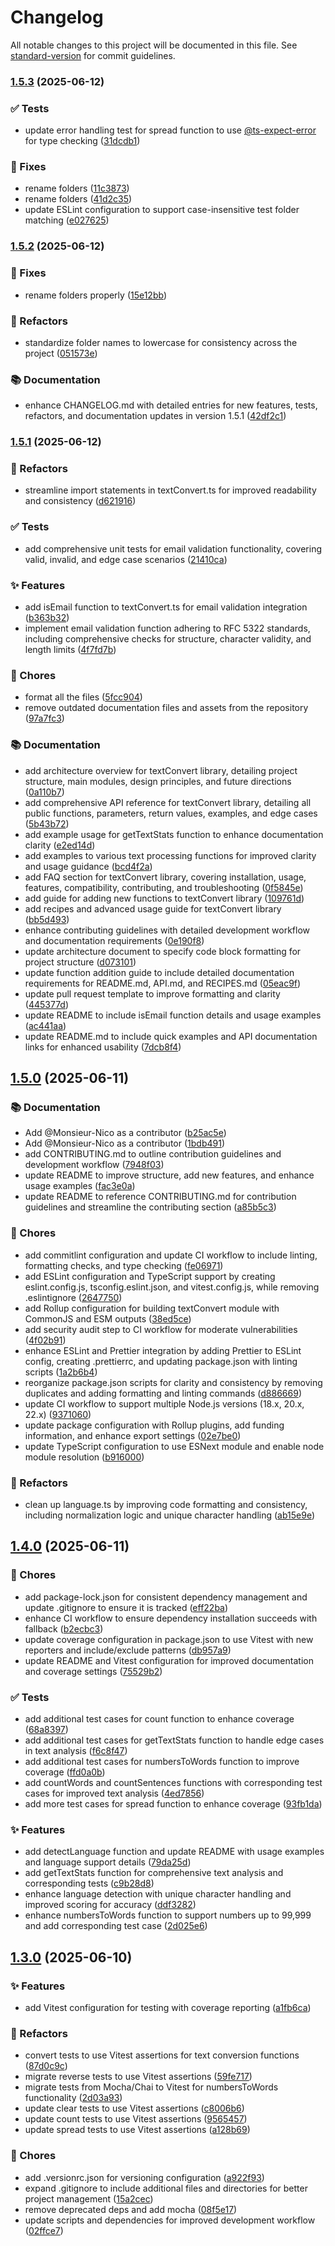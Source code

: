# Changelog

All notable changes to this project will be documented in this file. See [standard-version](https://github.com/conventional-changelog/standard-version) for commit guidelines.

### [1.5.3](https://github.com/Monsieur-Nico/textConvert/compare/v1.5.2...v1.5.3) (2025-06-12)

### ✅ Tests

- update error handling test for spread function to use [@ts-expect-error](https://github.com/ts-expect-error) for type checking ([31dcdb1](https://github.com/Monsieur-Nico/textConvert/commit/31dcdb17815b3c3d7e49f2b34a29d9b80e7289e3))

### 🐛 Fixes

- rename folders ([11c3873](https://github.com/Monsieur-Nico/textConvert/commit/11c3873a5ba419f9a4093c78eb037807f552b6b5))
- rename folders ([41d2c35](https://github.com/Monsieur-Nico/textConvert/commit/41d2c3582a179311c99190dde43ae0540eb35da8))
- update ESLint configuration to support case-insensitive test folder matching ([e027625](https://github.com/Monsieur-Nico/textConvert/commit/e027625cae089b9c6f0f04057fd4be5292dca677))

### [1.5.2](https://github.com/Monsieur-Nico/textConvert/compare/v1.5.1...v1.5.2) (2025-06-12)

### 🐛 Fixes

- rename folders properly ([15e12bb](https://github.com/Monsieur-Nico/textConvert/commit/15e12bbb1cd48259d8add501ca153eb29559ae36))

### 🧼 Refactors

- standardize folder names to lowercase for consistency across the project ([051573e](https://github.com/Monsieur-Nico/textConvert/commit/051573e89b91422140997ccd3dff081abf01c039))

### 📚 Documentation

- enhance CHANGELOG.md with detailed entries for new features, tests, refactors, and documentation updates in version 1.5.1 ([42df2c1](https://github.com/Monsieur-Nico/textConvert/commit/42df2c12cf1f97b850bfea65ddfbbf393abababf))

### [1.5.1](https://github.com/Monsieur-Nico/textConvert/compare/v1.5.0...v1.5.1) (2025-06-12)

### 🧼 Refactors

- streamline import statements in textConvert.ts for improved readability and consistency ([d621916](https://github.com/Monsieur-Nico/textConvert/commit/d6219167e5038bce2eb4b477027148eac546bf2a))

### ✅ Tests

- add comprehensive unit tests for email validation functionality, covering valid, invalid, and edge case scenarios ([21410ca](https://github.com/Monsieur-Nico/textConvert/commit/21410cafcfbc5c7909e04f81a6a890da41e0186a))

### ✨ Features

- add isEmail function to textConvert.ts for email validation integration ([b363b32](https://github.com/Monsieur-Nico/textConvert/commit/b363b32e66a51db6676e03fdbb71d8e378989190))
- implement email validation function adhering to RFC 5322 standards, including comprehensive checks for structure, character validity, and length limits ([4f7fd7b](https://github.com/Monsieur-Nico/textConvert/commit/4f7fd7bd0a809adb908b5fec6beb863638a056ab))

### 🔧 Chores

- format all the files ([5fcc904](https://github.com/Monsieur-Nico/textConvert/commit/5fcc904bb33fd9f1bcc84229f683f4993d9311d6))
- remove outdated documentation files and assets from the repository ([97a7fc3](https://github.com/Monsieur-Nico/textConvert/commit/97a7fc3599d927a07b5397cf7551ad7ead3caaef))

### 📚 Documentation

- add architecture overview for textConvert library, detailing project structure, main modules, design principles, and future directions ([0a110b7](https://github.com/Monsieur-Nico/textConvert/commit/0a110b705c37ec2c26c065a6612582de7c7ab649))
- add comprehensive API reference for textConvert library, detailing all public functions, parameters, return values, examples, and edge cases ([5b43b72](https://github.com/Monsieur-Nico/textConvert/commit/5b43b7244a6e638640a943a9940a44051511f007))
- add example usage for getTextStats function to enhance documentation clarity ([e2ed14d](https://github.com/Monsieur-Nico/textConvert/commit/e2ed14d5d86afe4464feb93e0ca09699b7cfb278))
- add examples to various text processing functions for improved clarity and usage guidance ([bcd4f2a](https://github.com/Monsieur-Nico/textConvert/commit/bcd4f2a7f3d8beaa20aee6dbc6fdeedb2c10ad3c))
- add FAQ section for textConvert library, covering installation, usage, features, compatibility, contributing, and troubleshooting ([0f5845e](https://github.com/Monsieur-Nico/textConvert/commit/0f5845ed1a4ca73bc63609efe802199ee031ab40))
- add guide for adding new functions to textConvert library ([109761d](https://github.com/Monsieur-Nico/textConvert/commit/109761d1ced7df68c9a2d33f0440a15d0483ac06))
- add recipes and advanced usage guide for textConvert library ([bb5d493](https://github.com/Monsieur-Nico/textConvert/commit/bb5d493413a6a93e8fe6aa4dd58cbf86927bba16))
- enhance contributing guidelines with detailed development workflow and documentation requirements ([0e190f8](https://github.com/Monsieur-Nico/textConvert/commit/0e190f8116cabcac887bbabe13acec4b8d82a649))
- update architecture document to specify code block formatting for project structure ([d073101](https://github.com/Monsieur-Nico/textConvert/commit/d073101cc612978141b55aa7b1b9d455a46c739e))
- update function addition guide to include detailed documentation requirements for README.md, API.md, and RECIPES.md ([05eac9f](https://github.com/Monsieur-Nico/textConvert/commit/05eac9fdab834d230545b2c4512ba2938e70d4c2))
- update pull request template to improve formatting and clarity ([445377d](https://github.com/Monsieur-Nico/textConvert/commit/445377d6cad08985d57b60be7598533bc81d5541))
- update README to include isEmail function details and usage examples ([ac441aa](https://github.com/Monsieur-Nico/textConvert/commit/ac441aa836f7e6ca65ccc4da07366423daf19be5))
- update README.md to include quick examples and API documentation links for enhanced usability ([7dcb8f4](https://github.com/Monsieur-Nico/textConvert/commit/7dcb8f443a79937e3d3a197892583a15ba18a953))

## [1.5.0](https://github.com/Monsieur-Nico/textConvert/compare/v1.4.0...v1.5.0) (2025-06-11)

### 📚 Documentation

- Add @Monsieur-Nico as a contributor ([b25ac5e](https://github.com/Monsieur-Nico/textConvert/commit/b25ac5eb771e58ab47372803820cab0484088c5b))
- Add @Monsieur-Nico as a contributor ([1bdb491](https://github.com/Monsieur-Nico/textConvert/commit/1bdb491cf6342531b8eb73fdc3bbaf68ab816dc0))
- add CONTRIBUTING.md to outline contribution guidelines and development workflow ([7948f03](https://github.com/Monsieur-Nico/textConvert/commit/7948f036d89884562cbd94382629ebbbd1935fbe))
- update README to improve structure, add new features, and enhance usage examples ([fac3e0a](https://github.com/Monsieur-Nico/textConvert/commit/fac3e0a8311eb96be7c5d73a3064c301994fb259))
- update README to reference CONTRIBUTING.md for contribution guidelines and streamline the contributing section ([a85b5c3](https://github.com/Monsieur-Nico/textConvert/commit/a85b5c39223fc32c3d783e79e8a2bdd1f2005c57))

### 🔧 Chores

- add commitlint configuration and update CI workflow to include linting, formatting checks, and type checking ([fe06971](https://github.com/Monsieur-Nico/textConvert/commit/fe06971dfa9f22d8e082328c885d6f4fb3bd88b0))
- add ESLint configuration and TypeScript support by creating eslint.config.js, tsconfig.eslint.json, and vitest.config.js, while removing .eslintignore ([2647750](https://github.com/Monsieur-Nico/textConvert/commit/264775096bfc9a10cc16b3eaa74193eccfbc8628))
- add Rollup configuration for building textConvert module with CommonJS and ESM outputs ([38ed5ce](https://github.com/Monsieur-Nico/textConvert/commit/38ed5ce165e7af181751e68615127db150da3c37))
- add security audit step to CI workflow for moderate vulnerabilities ([4f02b91](https://github.com/Monsieur-Nico/textConvert/commit/4f02b91c32085d2603755952bfd39d3cad59caed))
- enhance ESLint and Prettier integration by adding Prettier to ESLint config, creating .prettierrc, and updating package.json with linting scripts ([1a2b6b4](https://github.com/Monsieur-Nico/textConvert/commit/1a2b6b426da16e398070f9f966dfd57068784d15))
- reorganize package.json scripts for clarity and consistency by removing duplicates and adding formatting and linting commands ([d886669](https://github.com/Monsieur-Nico/textConvert/commit/d886669bf4e6b98be12ebc5b5edd68b70e968143))
- update CI workflow to support multiple Node.js versions (18.x, 20.x, 22.x) ([9371060](https://github.com/Monsieur-Nico/textConvert/commit/93710601f5a62775535393f047a9644e007cf875))
- update package configuration with Rollup plugins, add funding information, and enhance export settings ([02e7be0](https://github.com/Monsieur-Nico/textConvert/commit/02e7be080f9f8ecde7fb3d5f5d72c53201a46291))
- update TypeScript configuration to use ESNext module and enable node module resolution ([b916000](https://github.com/Monsieur-Nico/textConvert/commit/b9160002d1ca725cf30519af90cf860e251fdcfa))

### 🧼 Refactors

- clean up language.ts by improving code formatting and consistency, including normalization logic and unique character handling ([ab15e9e](https://github.com/Monsieur-Nico/textConvert/commit/ab15e9e9e8f5d1b70ee7cca7e5d26d2cb8ae14a3))

## [1.4.0](https://github.com/Monsieur-Nico/textConvert/compare/v1.3.0...v1.4.0) (2025-06-11)

### 🔧 Chores

- add package-lock.json for consistent dependency management and update .gitignore to ensure it is tracked ([eff22ba](https://github.com/Monsieur-Nico/textConvert/commit/eff22baecb786d8866fb776333c503be6ac8712f))
- enhance CI workflow to ensure dependency installation succeeds with fallback ([b2ecbc3](https://github.com/Monsieur-Nico/textConvert/commit/b2ecbc34d550732ace498ee6387dd590a852679d))
- update coverage configuration in package.json to use Vitest with new reporters and include/exclude patterns ([db957a9](https://github.com/Monsieur-Nico/textConvert/commit/db957a9d54d9bb7e9ca15b6782c211c80b10a8ba))
- update README and Vitest configuration for improved documentation and coverage settings ([75529b2](https://github.com/Monsieur-Nico/textConvert/commit/75529b26ff2bf2a426f765848c1dc13b650749d1))

### ✅ Tests

- add additional test cases for count function to enhance coverage ([68a8397](https://github.com/Monsieur-Nico/textConvert/commit/68a8397b910cd89848bd97b0289b5bee6d1f1522))
- add additional test cases for getTextStats function to handle edge cases in text analysis ([f6c8f47](https://github.com/Monsieur-Nico/textConvert/commit/f6c8f479b62bc32f1cbe11c73f3cd0cb8fb2104d))
- add additional test cases for numbersToWords function to improve coverage ([ffd0a0b](https://github.com/Monsieur-Nico/textConvert/commit/ffd0a0b3edd19f355d1c31965b5fd65c675d65f2))
- add countWords and countSentences functions with corresponding test cases for improved text analysis ([4ed7856](https://github.com/Monsieur-Nico/textConvert/commit/4ed78569a65a8c91c6bf42c8e37a26a10225f673))
- add more test cases for spread function to enhance coverage ([93fb1da](https://github.com/Monsieur-Nico/textConvert/commit/93fb1dae15c3634c987e3bd5a5df5fc8d76083ef))

### ✨ Features

- add detectLanguage function and update README with usage examples and language support details ([79da25d](https://github.com/Monsieur-Nico/textConvert/commit/79da25d4adec92ec85250b9cbdf739f46a558916))
- add getTextStats function for comprehensive text analysis and corresponding tests ([c9b28d8](https://github.com/Monsieur-Nico/textConvert/commit/c9b28d8e0de96570fa17fa39fd8b3ad7493dfbf5))
- enhance language detection with unique character handling and improved scoring for accuracy ([ddf3282](https://github.com/Monsieur-Nico/textConvert/commit/ddf32825d9f42c136135a55daf3f11c2117d794b))
- enhance numbersToWords function to support numbers up to 99,999 and add corresponding test case ([2d025e6](https://github.com/Monsieur-Nico/textConvert/commit/2d025e6eb13004458acd5675b0ed80cc7c705226))

## [1.3.0](https://github.com/Monsieur-Nico/textConvert/compare/v1.1.9...v1.3.0) (2025-06-10)

### ✨ Features

- add Vitest configuration for testing with coverage reporting ([a1fb6ca](https://github.com/Monsieur-Nico/textConvert/commit/a1fb6cae7664f5ede792163399302c765eefa0a7))

### 🧼 Refactors

- convert tests to use Vitest assertions for text conversion functions ([87d0c9c](https://github.com/Monsieur-Nico/textConvert/commit/87d0c9c0b6f960a6636b4bda101657d448065fe2))
- migrate reverse tests to use Vitest assertions ([59fe717](https://github.com/Monsieur-Nico/textConvert/commit/59fe717f6496993de9740370c41521e1c15109e5))
- migrate tests from Mocha/Chai to Vitest for numbersToWords functionality ([2d03a93](https://github.com/Monsieur-Nico/textConvert/commit/2d03a930638d456a84904ad19c0f2ca0832763d8))
- update clear tests to use Vitest assertions ([c8006b6](https://github.com/Monsieur-Nico/textConvert/commit/c8006b64ab36506fb348a3bd2915fe733fdc7caf))
- update count tests to use Vitest assertions ([9565457](https://github.com/Monsieur-Nico/textConvert/commit/95654578abb55425c777468b2530b8ca9e30111a))
- update spread tests to use Vitest assertions ([a128b69](https://github.com/Monsieur-Nico/textConvert/commit/a128b697e3a8fc0598f763454893761fede4e5b4))

### 🔧 Chores

- add .versionrc.json for versioning configuration ([a922f93](https://github.com/Monsieur-Nico/textConvert/commit/a922f935242b8c3ad932fd5b57da7dd4fd9baaff))
- expand .gitignore to include additional files and directories for better project management ([15a2cec](https://github.com/Monsieur-Nico/textConvert/commit/15a2cec043644f1ec196908057df620f6e728b00))
- remove deprecated deps and add mocha ([08f5e17](https://github.com/Monsieur-Nico/textConvert/commit/08f5e17d57c8d393150d3718fca4132d838fd866))
- update scripts and dependencies for improved development workflow ([02ffce7](https://github.com/Monsieur-Nico/textConvert/commit/02ffce7bfd3b7f7fd9f710cbd1a001c91cdf784d))
